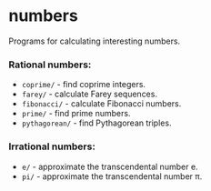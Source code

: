 # numbers
Programs for calculating interesting numbers.

### Rational numbers:
 - ``coprime/`` -   find coprime integers.
 - ``farey/`` -  calculate Farey sequences.
 - ``fibonacci/`` -  calculate Fibonacci numbers.
 - ``prime/`` - find prime numbers.
 - ``pythagorean/`` - find Pythagorean triples.
 
 ### Irrational numbers:
 - ``e/``  - approximate the transcendental number e.
 - ``pi/`` - approximate the transcendental number π.

